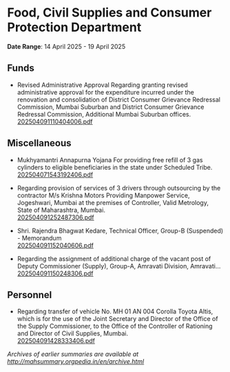 # Food, Civil Supplies and Consumer Protection Department

**Date Range**: 14 April 2025 - 19 April 2025


## Funds
- Revised Administrative Approval Regarding granting revised administrative approval for the expenditure incurred under the renovation and consolidation of District Consumer Grievance Redressal Commission, Mumbai Suburban and District Consumer Grievance Redressal Commission, Additional Mumbai Suburban offices.\
  [202504091110404006.pdf](https://gr.maharashtra.gov.in/Site/Upload/Government%20Resolutions/English/202504091110404006.pdf)

## Miscellaneous
- Mukhyamantri Annapurna Yojana  For providing free refill of 3 gas cylinders to eligible beneficiaries in the state under Scheduled Tribe.\
  [202504071543192406.pdf](https://gr.maharashtra.gov.in/Site/Upload/Government%20Resolutions/English/202504071543192406.pdf)

- Regarding provision of services of 3 drivers through outsourcing by the contractor M/s Krishna Motors Providing Manpower Service, Jogeshwari, Mumbai at the premises of Controller, Valid Metrology, State of Maharashtra, Mumbai.\
  [202504091252487306.pdf](https://gr.maharashtra.gov.in/Site/Upload/Government%20Resolutions/English/202504091252487306.pdf)

- Shri. Rajendra Bhagwat Kedare, Technical Officer, Group-B (Suspended) - Memorandum\
  [202504091152040606.pdf](https://gr.maharashtra.gov.in/Site/Upload/Government%20Resolutions/English/202504091152040606.pdf)

- Regarding the assignment of additional charge of the vacant post of Deputy Commissioner (Supply), Group-A, Amravati Division, Amravati...\
  [202504091150248306.pdf](https://gr.maharashtra.gov.in/Site/Upload/Government%20Resolutions/English/202504091150248306.pdf)

## Personnel
- Regarding transfer of vehicle No. MH 01 AN 004 Corolla Toyota Altis, which is for the use of the Joint Secretary and Director of the Office of the Supply Commissioner, to the Office of the Controller of Rationing and Director of Civil Supplies, Mumbai.\
  [202504091428333406.pdf](https://gr.maharashtra.gov.in/Site/Upload/Government%20Resolutions/English/202504091428333406.pdf)


*Archives of earlier summaries are available at http://mahsummary.orgpedia.in/en/archive.html*
